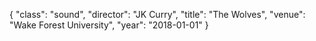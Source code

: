 {
  "class": "sound",
  "director": "JK Curry",
  "title": "The Wolves",
  "venue": "Wake Forest University",
  "year": "2018-01-01"
}